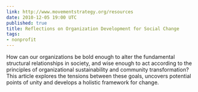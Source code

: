 ```yaml
---
link: http://www.movementstrategy.org/resources
date: 2010-12-05 19:00 UTC
published: true
title: Reflections on Organization Development for Social Change
tags:
- nonprofit
---
```


How can our organizations be bold enough to alter the fundamental structural relationships in society, and wise enough to act according to the principles of organizational sustainability and community transformation? This article explores the tensions between these goals, uncovers potential points of unity and develops a holistic framework for change.
